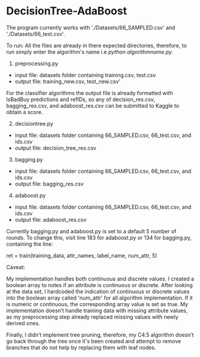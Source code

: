 DecisionTree-AdaBoost
=====================

The program currently works with './Datasets/66_SAMPLED.csv' and './Datasets/66_test.csv'.

To run: 
All the files are already in there expected directories, therefore, to run simply enter the algorithm's name i.e *python algorithmname.py*. 

1. preprocessing.py
  * input file: datasets folder containing training.csv, test.csv
  * output file: training_new.csv, test_new.csv'
  
For the classifier algorithms the output file is already formatted with IsBadBuy predictions and refIDs, so any of decision_res.csv, bagging_res.csv, and adaboost_res.csv can be submitted to Kaggle to obtain a score.
  
2. decisiontree.py
  * input file: datasets folder containing 66_SAMPLED.csv, 66_test.csv, and ids.csv
  * output file: decision_tree_res.csv

3. bagging.py
  * input file: datasets folder containing 66_SAMPLED.csv, 66_test.csv, and ids.csv
  * output file: bagging_res.csv

4. adaboost.py
  * input file: datasets folder containing 66_SAMPLED.csv, 66_test.csv, and ids.csv
  * output file: adaboost_res.csv
  
Currently bagging.py and adaboost.py is set to a default 5 number of rounds. To change this, visit line 183 for adaboost.py or 134 for bagging.py, containing the line:

ret = train(training_data, attr_names, label_name, num_attr, 5)



Caveat:

My implementation handles both continuous and discrete values. I created a boolean array to notes if an attribute is continuous or discrete. After looking at the data set, I hardcoded the indication of continuous or discrete values into the boolean array called 'num_attr' for all algorithm implementation. If it is numeric or continuous, the corresponding array value is set as true. My implementation doesn’t handle training data with missing attribute values, as my preprocessing step already replaced missing values with newly derived ones.

Finally, I didn’t implement tree pruning, therefore, my C4.5 algorithm doesn’t go back through the tree once it's been created and attempt to remove branches that do not help by replacing them with leaf nodes.

